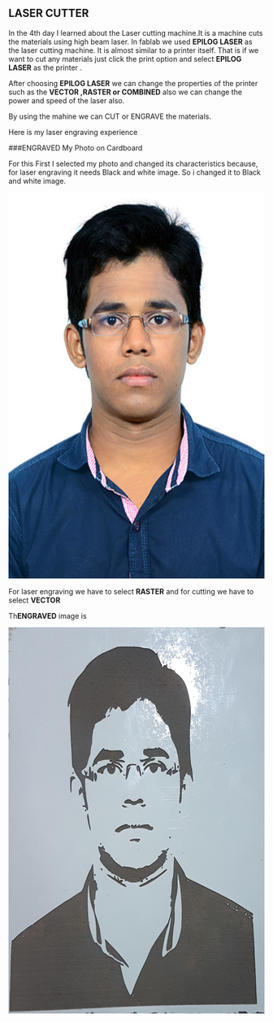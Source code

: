 ## LASER CUTTER


In the 4th day I learned about the Laser cutting machine.It is a machine cuts the materials using high beam laser. In fablab we used **EPILOG LASER** as the laser cutting machine. It is almost similar to a printer itself. That is if we want to cut any materials just click the print option  and select **EPILOG LASER** as the printer .

After choosing **EPILOG LASER** we can change the properties of the printer such as the **VECTOR ,RASTER or COMBINED** also we can change the power and speed of the laser also.

By using the mahine we can CUT or ENGRAVE the materials.

Here is  my laser engraving experience

###ENGRAVED My Photo on Cardboard

For this First I selected my photo and changed its characteristics because, for laser engraving it needs Black and white image. So i changed it to Black and white image.

<img src="navas k a.JPG" height="760" width="1024">


For laser engraving we have to select **RASTER** and for cutting we have to select **VECTOR**


Th**ENGRAVED** image is

<img src="navas.k.a-4.jpg" height="760" width="1024">
